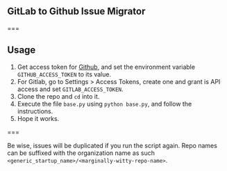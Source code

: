 ## GitLab to Github Issue Migrator

===

## Usage

1. Get access token for [Github](https://help.github.com/articles/creating-an-access-token-for-command-line-use/), and set the environment variable `GITHUB_ACCESS_TOKEN` to its value.
2. For Gitlab, go to Settings > Access Tokens, create one and grant is API access and set `GITLAB_ACCESS_TOKEN`.
3. Clone the repo and `cd` into it.
4. Execute the file `base.py` using ```python base.py```, and follow the instructions.
5. Hope it works.

===

Be wise, issues will be duplicated if you run the script again.
Repo names can be suffixed with the organization name as such `<generic_startup_name>/<marginally-witty-repo-name>`.
